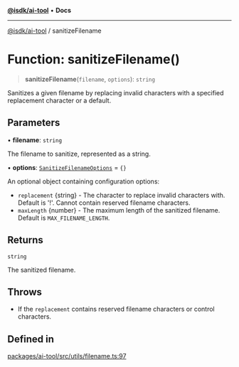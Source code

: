 [**@isdk/ai-tool**](../README.md) • **Docs**

***

[@isdk/ai-tool](../globals.md) / sanitizeFilename

# Function: sanitizeFilename()

> **sanitizeFilename**(`filename`, `options`): `string`

Sanitizes a given filename by replacing invalid characters with a specified replacement character or a default.

## Parameters

• **filename**: `string`

The filename to sanitize, represented as a string.

• **options**: [`SanitizeFilenameOptions`](../interfaces/SanitizeFilenameOptions.md) = `{}`

An optional object containing configuration options:
  - `replacement` {string} - The character to replace invalid characters with. Default is '!'. Cannot contain reserved filename characters.
  - `maxLength` {number} - The maximum length of the sanitized filename. Default is `MAX_FILENAME_LENGTH`.

## Returns

`string`

The sanitized filename.

## Throws

- If the `replacement` contains reserved filename characters or control characters.

## Defined in

[packages/ai-tool/src/utils/filename.ts:97](https://github.com/isdk/ai-tool.js/blob/fe6b47f429fb128627d2210e367fa914b891d314/src/utils/filename.ts#L97)
